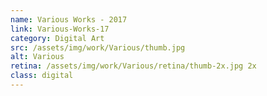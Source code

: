 ```yaml
---
name: Various Works - 2017
link: Various-Works-17
category: Digital Art
src: /assets/img/work/Various/thumb.jpg
alt: Various
retina: /assets/img/work/Various/retina/thumb-2x.jpg 2x
class: digital
---
```


